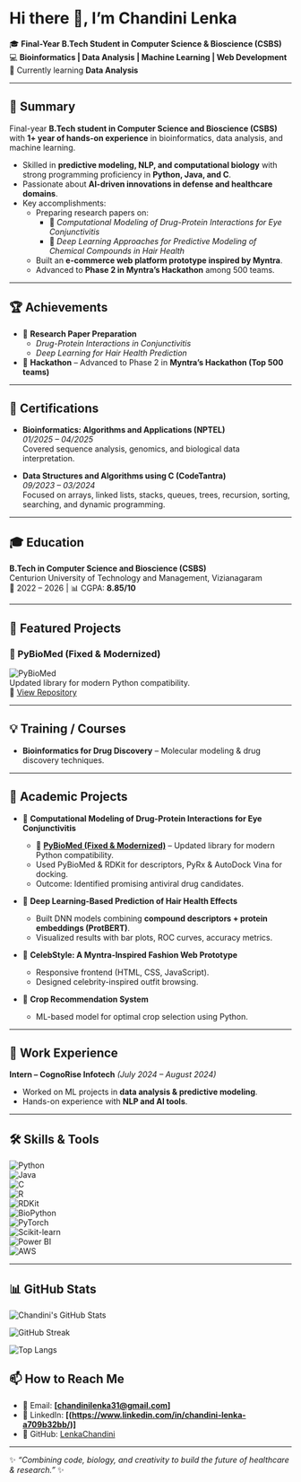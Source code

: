# Hi there 👋, I’m Chandini Lenka  

🎓 **Final-Year B.Tech Student in Computer Science & Bioscience (CSBS)**  
💻 **Bioinformatics | Data Analysis | Machine Learning | Web Development**  
🌱 Currently learning **Data Analysis**  

---

## 📝 Summary  
Final-year **B.Tech student in Computer Science and Bioscience (CSBS)** with **1+ year of hands-on experience** in bioinformatics, data analysis, and machine learning.  

- Skilled in **predictive modeling, NLP, and computational biology** with strong programming proficiency in **Python, Java, and C**.  
- Passionate about **AI-driven innovations in defense and healthcare domains**.  
- Key accomplishments:  
  - Preparing research papers on:  
    - 🧬 *Computational Modeling of Drug-Protein Interactions for Eye Conjunctivitis*  
    - 💊 *Deep Learning Approaches for Predictive Modeling of Chemical Compounds in Hair Health*  
  - Built an **e-commerce web platform prototype inspired by Myntra**.  
  - Advanced to **Phase 2 in Myntra’s Hackathon** among 500 teams.  

---

## 🏆 Achievements  
- 📄 **Research Paper Preparation**  
  - *Drug-Protein Interactions in Conjunctivitis*  
  - *Deep Learning for Hair Health Prediction*  
- 🏅 **Hackathon** – Advanced to Phase 2 in **Myntra’s Hackathon (Top 500 teams)**  

---

## 📜 Certifications  
- **Bioinformatics: Algorithms and Applications (NPTEL)**  
  *01/2025 – 04/2025*  
  Covered sequence analysis, genomics, and biological data interpretation.  

- **Data Structures and Algorithms using C (CodeTantra)**  
  *09/2023 – 03/2024*  
  Focused on arrays, linked lists, stacks, queues, trees, recursion, sorting, searching, and dynamic programming.  

---

## 🎓 Education  
**B.Tech in Computer Science and Bioscience (CSBS)**  
Centurion University of Technology and Management, Vizianagaram  
📅 2022 – 2026 | 📊 CGPA: **8.85/10**  

---
## 🚀 Featured Projects  

### 🧬 PyBioMed (Fixed & Modernized)  
![PyBioMed](https://img.shields.io/badge/PyBioMed-Library-blue?style=flat-square)  
Updated library for modern Python compatibility.  
🔗 [View Repository](https://github.com/LenkaChandini/PyBioMed)  

---

## 💡 Training / Courses  
- **Bioinformatics for Drug Discovery** – Molecular modeling & drug discovery techniques.  

---

## 📌 Academic Projects  
- 🧬 **Computational Modeling of Drug-Protein Interactions for Eye Conjunctivitis**
  - 🔧 **[PyBioMed (Fixed & Modernized)](https://github.com/LenkaChandini/PyBioMed)** – Updated library for modern Python compatibility.  
  - Used PyBioMed & RDKit for descriptors, PyRx & AutoDock Vina for docking.  
  - Outcome: Identified promising antiviral drug candidates.  

- 💊 **Deep Learning-Based Prediction of Hair Health Effects**  
  - Built DNN models combining **compound descriptors + protein embeddings (ProtBERT)**.  
  - Visualized results with bar plots, ROC curves, accuracy metrics.  

- 👗 **CelebStyle: A Myntra-Inspired Fashion Web Prototype**  
  - Responsive frontend (HTML, CSS, JavaScript).  
  - Designed celebrity-inspired outfit browsing.  

- 🌱 **Crop Recommendation System**  
  - ML-based model for optimal crop selection using Python.  

---

## 💼 Work Experience  
**Intern – CognoRise Infotech** *(July 2024 – August 2024)*  
- Worked on ML projects in **data analysis & predictive modeling**.  
- Hands-on experience with **NLP and AI tools**.  

---

## 🛠️ Skills & Tools  

![Python](https://img.shields.io/badge/Python-3776AB?style=for-the-badge&logo=python&logoColor=white)  
![Java](https://img.shields.io/badge/Java-007396?style=for-the-badge&logo=java&logoColor=white)  
![C](https://img.shields.io/badge/C-00599C?style=for-the-badge&logo=c&logoColor=white)  
![R](https://img.shields.io/badge/R-276DC3?style=for-the-badge&logo=r&logoColor=white)  
![RDKit](https://img.shields.io/badge/RDKit-Bioinformatics-blue?style=for-the-badge)  
![BioPython](https://img.shields.io/badge/BioPython-Genomics-green?style=for-the-badge)  
![PyTorch](https://img.shields.io/badge/PyTorch-EE4C2C?style=for-the-badge&logo=pytorch&logoColor=white)  
![Scikit-learn](https://img.shields.io/badge/Scikit--Learn-F7931E?style=for-the-badge&logo=scikitlearn&logoColor=white)  
![Power BI](https://img.shields.io/badge/PowerBI-F2C811?style=for-the-badge&logo=powerbi&logoColor=black)  
![AWS](https://img.shields.io/badge/AWS-232F3E?style=for-the-badge&logo=amazonaws&logoColor=white)  

---
## 📊 GitHub Stats  

![Chandini's GitHub Stats](https://github-readme-stats.vercel.app/api?username=LenkaChandini&show_icons=true&theme=tokyonight)  

![GitHub Streak](https://github-readme-streak-stats.herokuapp.com/?user=LenkaChandini&theme=tokyonight)  

![Top Langs](https://github-readme-stats.vercel.app/api/top-langs/?username=LenkaChandini&layout=compact&theme=tokyonight)


## 📫 How to Reach Me  
- 📧 Email: **[chandinilenka31@gmail.com]**  
- 💼 LinkedIn: **[(https://www.linkedin.com/in/chandini-lenka-a709b32bb/)]**  
- 🐙 GitHub: [LenkaChandini](https://github.com/LenkaChandini)  

---

✨ *“Combining code, biology, and creativity to build the future of healthcare & research.”* ✨  
